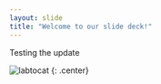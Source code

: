 ```yaml
---
layout: slide
title: "Welcome to our slide deck!"
---
```


Testing the update

![labtocat](https://octodex.github.com/images/labtocat.png)
{: .center}
